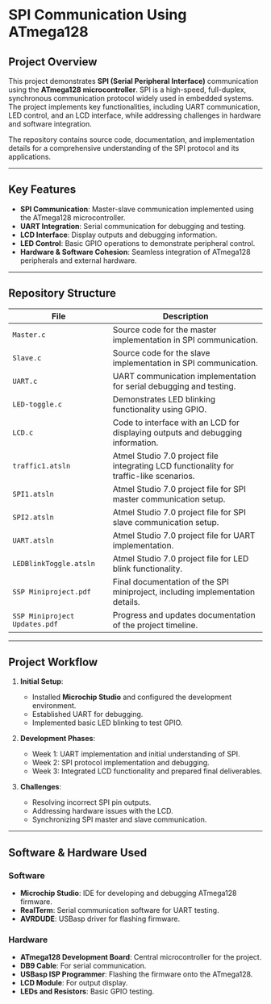 # SPI Communication Using ATmega128

## Project Overview

This project demonstrates **SPI (Serial Peripheral Interface)** communication using the **ATmega128 microcontroller**. SPI is a high-speed, full-duplex, synchronous communication protocol widely used in embedded systems. The project implements key functionalities, including UART communication, LED control, and an LCD interface, while addressing challenges in hardware and software integration.

The repository contains source code, documentation, and implementation details for a comprehensive understanding of the SPI protocol and its applications.

---

## Key Features

- **SPI Communication**: Master-slave communication implemented using the ATmega128 microcontroller.
- **UART Integration**: Serial communication for debugging and testing.
- **LCD Interface**: Display outputs and debugging information.
- **LED Control**: Basic GPIO operations to demonstrate peripheral control.
- **Hardware & Software Cohesion**: Seamless integration of ATmega128 peripherals and external hardware.

---

## Repository Structure

| **File**                    | **Description**                                                                 |
|-----------------------------|---------------------------------------------------------------------------------|
| `Master.c`                  | Source code for the master implementation in SPI communication.                |
| `Slave.c`                   | Source code for the slave implementation in SPI communication.                 |
| `UART.c`                    | UART communication implementation for serial debugging and testing.           |
| `LED-toggle.c`              | Demonstrates LED blinking functionality using GPIO.                            |
| `LCD.c`                     | Code to interface with an LCD for displaying outputs and debugging information.|
| `traffic1.atsln`            | Atmel Studio 7.0 project file integrating LCD functionality for traffic-like scenarios. |
| `SPI1.atsln`                | Atmel Studio 7.0 project file for SPI master communication setup.              |
| `SPI2.atsln`                | Atmel Studio 7.0 project file for SPI slave communication setup.               |
| `UART.atsln`                | Atmel Studio 7.0 project file for UART implementation.                         |
| `LEDBlinkToggle.atsln`      | Atmel Studio 7.0 project file for LED blink functionality.                     |
| `SSP Miniproject.pdf`       | Final documentation of the SPI miniproject, including implementation details.  |
| `SSP Miniproject Updates.pdf`| Progress and updates documentation of the project timeline.                    |

---

## Project Workflow

1. **Initial Setup**:
   - Installed **Microchip Studio** and configured the development environment.
   - Established UART for debugging.
   - Implemented basic LED blinking to test GPIO.

2. **Development Phases**:
   - Week 1: UART implementation and initial understanding of SPI.
   - Week 2: SPI protocol implementation and debugging.
   - Week 3: Integrated LCD functionality and prepared final deliverables.

3. **Challenges**:
   - Resolving incorrect SPI pin outputs.
   - Addressing hardware issues with the LCD.
   - Synchronizing SPI master and slave communication.

---

## Software & Hardware Used

### Software
- **Microchip Studio**: IDE for developing and debugging ATmega128 firmware.
- **RealTerm**: Serial communication software for UART testing.
- **AVRDUDE**: USBasp driver for flashing firmware.

### Hardware
- **ATmega128 Development Board**: Central microcontroller for the project.
- **DB9 Cable**: For serial communication.
- **USBasp ISP Programmer**: Flashing the firmware onto the ATmega128.
- **LCD Module**: For output display.
- **LEDs and Resistors**: Basic GPIO testing.
